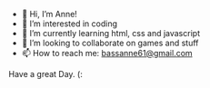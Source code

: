 - 👋 Hi, I’m Anne!
- 👀 I’m interested in coding
- 🌱 I’m currently learning html, css and javascript
- 💞️ I’m looking to collaborate on games and stuff
- 📫 How to reach me: bassanne61@gmail.com

Have a great Day. (:
